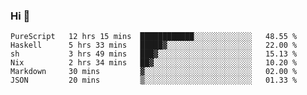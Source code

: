 ### Hi 👋

<!--START_SECTION:waka-->

```text
PureScript   12 hrs 15 mins  ████████████░░░░░░░░░░░░░   48.55 %
Haskell      5 hrs 33 mins   █████▓░░░░░░░░░░░░░░░░░░░   22.00 %
sh           3 hrs 49 mins   ███▓░░░░░░░░░░░░░░░░░░░░░   15.13 %
Nix          2 hrs 34 mins   ██▓░░░░░░░░░░░░░░░░░░░░░░   10.20 %
Markdown     30 mins         ▓░░░░░░░░░░░░░░░░░░░░░░░░   02.00 %
JSON         20 mins         ▒░░░░░░░░░░░░░░░░░░░░░░░░   01.33 %
```

<!--END_SECTION:waka-->
